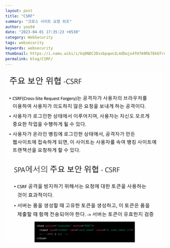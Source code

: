```yaml
---
layout: post
title: "CSRF"
summary: "크로스 사이트 요청 위조"
author: yoo94
date: "2023-04-01 17:35:23 +0530"
category: WebSecurity
tags: websecurity
keywords: websecurity
thumbnail: https://i.namu.wiki/i/kq9NDC2Dsxbpqwn1L4dDwjo4fH7A9Rb76kbTrqpRirwq1VjPHDyr0Rp_P_Y0MhxFadKjqT5yBClhRDIWxapZNIdIrW8EkbT6KVv90O9wZqZ0ouYllY8gkIa39etQZDdg1d2fR6odJZ7_hYgF4FaLXg.webp
permalink: blog/CSRF/
---
```


<div style="display: flex; justify-content: center;">
  <img src="/blog/postImg/Pasted image 20240205203346.png" alt="Pasted image 20240205203346.png" style="max-width:100%;; height:70%;">
</div>
<div style="display: flex; justify-content: center;">
  <img src="/blog/postImg/Pasted image 20240205203424.png" alt="Pasted image 20240205203424.png" style="max-width:100%;; height:70%;">
</div>
